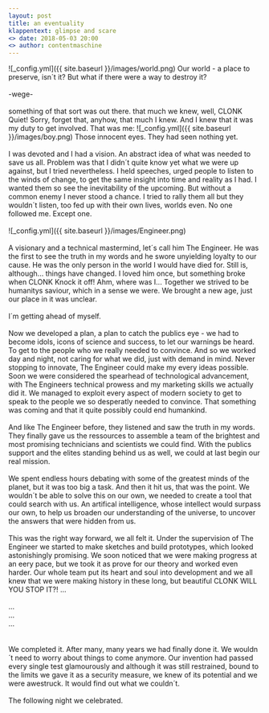 ```yaml
---
layout: post
title: an eventuality
klappentext: glimpse and scare
<> date: 2018-05-03 20:00
<> author: contentmaschine
---
```

![_config.yml]({{ site.baseurl }}/images/world.png)
Our world - a place to preserve, isn´t it? But what if there were a way to destroy it?
<br>
<br>
-wege-
<br>
<br>
something of that sort was out there. that much we knew, well, CLONK Quiet! Sorry, forget that, anyhow, that much I knew. And I knew that it was my duty to get involved. That was me:
![_config.yml]({{ site.baseurl }}/images/boy.png)
Those innocent eyes. They had seen nothing yet. 
<br>
<br>
I was devoted and I had a vision. An abstract idea of what was needed to save us all. Problem was that I didn´t quite know yet what we were up against, but I tried nevertheless. I held speeches, urged people to listen to the winds of change, to get the same insight into time and reality as I had. I wanted them so see the inevitability of the upcoming. But without a common enemy I never stood a chance. I tried to rally them all but they wouldn´t listen, too fed up with their own lives, worlds even. No one followed me. Except one.
<br>
<br>
![_config.yml]({{ site.baseurl }}/images/Engineer.png)
<br>
<br>
A visionary and a technical mastermind, let´s call him The Engineer. He was the first to see the truth in my words and he swore unyielding loyalty to our cause. He was the only person in the world I would have died for. Still is, although... things have changed. I loved him once, but something broke when CLONK Knock it off! Ahm, where was I... Together we strived to be humanitys saviour, which in a sense we were. We brought a new age, just our place in it was unclear.
<br>
<br>
I´m getting ahead of myself.
<br>
<br>
Now we developed a plan, a plan to catch the publics eye - we had to become idols, icons of science and success, to let our warnings be heard. To get to the people who we really needed to convince. And so we worked day and night, not caring for what we did, just with demand in mind. Never stopping to innovate, The Engineer could make my every ideas possible. Soon we were considered the spearhead of technological advancement, with The Engineers technical prowess and my marketing skills we actually did it. We managed to exploit every aspect of modern society to get to speak to the people we so desperatly needed to convince. That something was coming and that it quite possibly could end humankind.
<br>
<br>
And like The Engineer before, they listened and saw the truth in my words. They finally gave us the ressources to assemble a team of the brightest and most promising technicians and scientists we could find. With the publics support and the elites standing behind us as well, we could at last begin our real mission.
<br>
<br>
We spent endless hours debating with some of the greatest minds of the planet, but it was too big a task. And then it hit us, that was the point. We wouldn´t be able to solve this on our own, we needed to create a tool that could search with us. An artifical intelligence, whose intellect would surpass our own, to help us broaden our understanding of the universe, to uncover the answers that were hidden from us.
<br>
<br>
This was the right way forward, we all felt it. Under the supervision of The Engineer we started to make sketches and build prototypes, which looked astonishingly promising. We soon noticed that we were making progress at an eery pace, but we took it as prove for our theory and worked even harder. Our whole team put its heart and soul into development and we all knew that we were making history in these long, but beautiful CLONK WILL YOU STOP IT?! ...
<br>
<br>
...<br>
...<br>
...<br>
<br>
<br>
We completed it. After many, many years we had finally done it. We wouldn´t need to worry about things to come anymore. Our invention had passed every single test glamourously and although it was still restrained, bound to the limits we gave it as a security measure, we knew of its potential and we were awestruck. It would find out what we couldn´t.
<br>
<br>
The following night we celebrated. 
